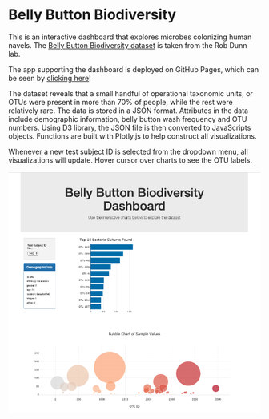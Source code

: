 # Belly Button Biodiversity

This is an interactive dashboard that explores microbes colonizing human navels. The [Belly Button Biodiversity dataset](http://robdunnlab.com/projects/belly-button-biodiversity/) is taken from the Rob Dunn lab.

The app supporting the dashboard is deployed on GitHub Pages, which can be seen by [clicking here](https://shakespearbi.github.io/plotly-challenge/Starter_Code/)!

The dataset reveals that a small handful of operational taxonomic units, or OTUs were present in more than 70% of people, while the rest were relatively rare. The data is stored in a JSON format. Attributes in the data include demographic information, belly button wash frequency and OTU numbers. Using D3 library, the JSON file is then converted to JavaScripts objects. Functions are built with Plotly.js to help construct all visualizations.

Whenever a new test subject ID is selected from the dropdown menu, all visualizations will update. Hover cursor over charts to see the OTU labels.

![Belly Button Diversity](BellyDash.png)
